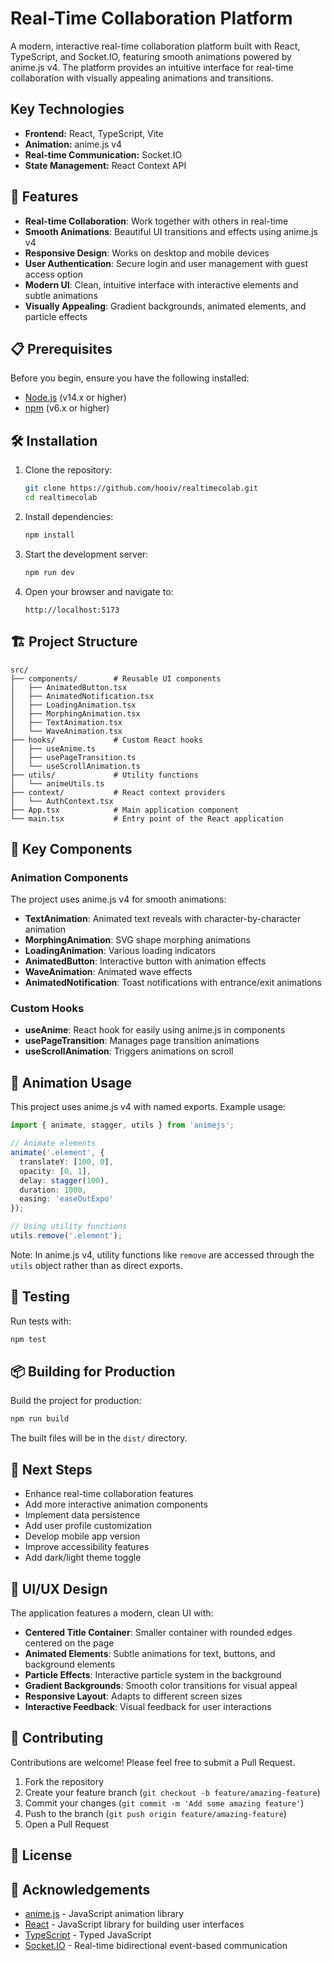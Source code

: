 # Real-Time Collaboration Platform

A modern, interactive real-time collaboration platform built with React, TypeScript, and Socket.IO, featuring smooth animations powered by anime.js v4. The platform provides an intuitive interface for real-time collaboration with visually appealing animations and transitions.

## Key Technologies

- **Frontend:** React, TypeScript, Vite
- **Animation:** anime.js v4
- **Real-time Communication:** Socket.IO
- **State Management:** React Context API

## 🚀 Features

- **Real-time Collaboration**: Work together with others in real-time
- **Smooth Animations**: Beautiful UI transitions and effects using anime.js v4
- **Responsive Design**: Works on desktop and mobile devices
- **User Authentication**: Secure login and user management with guest access option
- **Modern UI**: Clean, intuitive interface with interactive elements and subtle animations
- **Visually Appealing**: Gradient backgrounds, animated elements, and particle effects

## 📋 Prerequisites

Before you begin, ensure you have the following installed:
- [Node.js](https://nodejs.org/) (v14.x or higher)
- [npm](https://www.npmjs.com/) (v6.x or higher)

## 🛠️ Installation

1. Clone the repository:
   ```bash
   git clone https://github.com/hooiv/realtimecolab.git
   cd realtimecolab
   ```

2. Install dependencies:
   ```bash
   npm install
   ```

3. Start the development server:
   ```bash
   npm run dev
   ```

4. Open your browser and navigate to:
   ```
   http://localhost:5173
   ```

## 🏗️ Project Structure

```
src/
├── components/        # Reusable UI components
│   ├── AnimatedButton.tsx
│   ├── AnimatedNotification.tsx
│   ├── LoadingAnimation.tsx
│   ├── MorphingAnimation.tsx
│   ├── TextAnimation.tsx
│   └── WaveAnimation.tsx
├── hooks/             # Custom React hooks
│   ├── useAnime.ts
│   ├── usePageTransition.ts
│   └── useScrollAnimation.ts
├── utils/             # Utility functions
│   └── animeUtils.ts
├── context/           # React context providers
│   └── AuthContext.tsx
├── App.tsx            # Main application component
└── main.tsx           # Entry point of the React application
```

## 🧩 Key Components

### Animation Components

The project uses anime.js v4 for smooth animations:

- **TextAnimation**: Animated text reveals with character-by-character animation
- **MorphingAnimation**: SVG shape morphing animations
- **LoadingAnimation**: Various loading indicators
- **AnimatedButton**: Interactive button with animation effects
- **WaveAnimation**: Animated wave effects
- **AnimatedNotification**: Toast notifications with entrance/exit animations

### Custom Hooks

- **useAnime**: React hook for easily using anime.js in components
- **usePageTransition**: Manages page transition animations
- **useScrollAnimation**: Triggers animations on scroll

## 🔄 Animation Usage

This project uses anime.js v4 with named exports. Example usage:

```typescript
import { animate, stagger, utils } from 'animejs';

// Animate elements
animate('.element', {
  translateY: [100, 0],
  opacity: [0, 1],
  delay: stagger(100),
  duration: 1000,
  easing: 'easeOutExpo'
});

// Using utility functions
utils.remove('.element');
```

Note: In anime.js v4, utility functions like `remove` are accessed through the `utils` object rather than as direct exports.

## 🧪 Testing

Run tests with:

```bash
npm test
```

## 📦 Building for Production

Build the project for production:

```bash
npm run build
```

The built files will be in the `dist/` directory.

## 🔧 Next Steps

- Enhance real-time collaboration features
- Add more interactive animation components
- Implement data persistence
- Add user profile customization
- Develop mobile app version
- Improve accessibility features
- Add dark/light theme toggle

## 🎨 UI/UX Design

The application features a modern, clean UI with:

- **Centered Title Container**: Smaller container with rounded edges centered on the page
- **Animated Elements**: Subtle animations for text, buttons, and background elements
- **Particle Effects**: Interactive particle system in the background
- **Gradient Backgrounds**: Smooth color transitions for visual appeal
- **Responsive Layout**: Adapts to different screen sizes
- **Interactive Feedback**: Visual feedback for user interactions

## 🤝 Contributing

Contributions are welcome! Please feel free to submit a Pull Request.

1. Fork the repository
2. Create your feature branch (`git checkout -b feature/amazing-feature`)
3. Commit your changes (`git commit -m 'Add some amazing feature'`)
4. Push to the branch (`git push origin feature/amazing-feature`)
5. Open a Pull Request

## 📄 License



## 🙏 Acknowledgements

- [anime.js](https://animejs.com/) - JavaScript animation library
- [React](https://reactjs.org/) - JavaScript library for building user interfaces
- [TypeScript](https://www.typescriptlang.org/) - Typed JavaScript
- [Socket.IO](https://socket.io/) - Real-time bidirectional event-based communication
